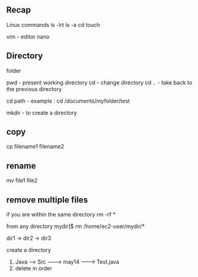 ## Recap 

Linux 
commands 
ls -lrt 
ls -a 
cd 
touch 


vim - editor 
nano 



## Directory 

folder 

pwd - present working directory 
cd - change directory 
cd .. - take back to the previous directory 

cd path - example : cd /documents/myfolder/test

mkdir - to create a directory 

## copy 
cp filename1 filename2

## rename 
mv file1 file2

## remove multiple files 
if you are within the same directory 
rm -rf *

from any directory
mydir]$ rm /home/ec2-user/mydir/*


dir1 -> dir2 -> dir3

create a directory 
1. Java --> Src   ---> may14 ---> Test.java
2. delete in order 




